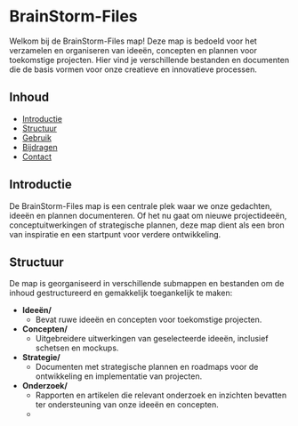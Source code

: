 
# BrainStorm-Files

Welkom bij de BrainStorm-Files map! Deze map is bedoeld voor het verzamelen en organiseren van ideeën, concepten en plannen voor toekomstige projecten. Hier vind je verschillende bestanden en documenten die de basis vormen voor onze creatieve en innovatieve processen.

## Inhoud

- [Introductie](#introductie)
- [Structuur](#structuur)
- [Gebruik](#gebruik)
- [Bijdragen](#bijdragen)
- [Contact](#contact)

## Introductie

De BrainStorm-Files map is een centrale plek waar we onze gedachten, ideeën en plannen documenteren. Of het nu gaat om nieuwe projectideeën, conceptuitwerkingen of strategische plannen, deze map dient als een bron van inspiratie en een startpunt voor verdere ontwikkeling.

## Structuur

De map is georganiseerd in verschillende submappen en bestanden om de inhoud gestructureerd en gemakkelijk toegankelijk te maken:

- **Ideeën/**
    - Bevat ruwe ideeën en concepten voor toekomstige projecten.
- **Concepten/**
    - Uitgebreidere uitwerkingen van geselecteerde ideeën, inclusief schetsen en mockups.
- **Strategie/**
    - Documenten met strategische plannen en roadmaps voor de ontwikkeling en implementatie van projecten.
- **Onderzoek/**
    - Rapporten en artikelen die relevant onderzoek en inzichten bevatten ter ondersteuning van onze ideeën en concepten.
    - 
